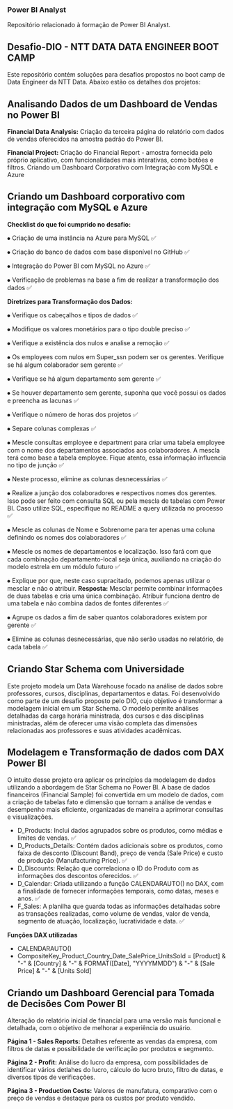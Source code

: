 ### Power BI Analyst
Repositório relacionado à formação de Power BI Analyst.


## Desafio-DIO - NTT DATA DATA ENGINEER BOOT CAMP
Este repositório contém soluções para desafios propostos no boot camp de Data Engineer da NTT Data. Abaixo estão os detalhes dos projetos:


## Analisando Dados de um Dashboard de Vendas no Power BI

**Financial Data Analysis:** Criação da terceira página do relatório com dados de vendas oferecidos na amostra padrão do Power BI.

**Financial Project:** Criação do Financial Report - amostra fornecida pelo próprio aplicativo, com funcionalidades mais interativas, como botões e filtros.
Criando um Dashboard Corporativo com Integração com MySQL e Azure


## Criando um Dashboard corporativo com integração com MySQL e Azure

**Checklist do que foi cumprido no desafio:**

⦁ Criação de uma instância na Azure para MySQL ✅

⦁ Criação do banco de dados com base disponível no GitHub ✅

⦁ Integração do Power BI com MySQL no Azure ✅

⦁ Verificação de problemas na base a fim de realizar a transformação dos dados ✅

**Diretrizes para Transformação dos Dados:**

⦁ Verifique os cabeçalhos e tipos de dados ✅

⦁ Modifique os valores monetários para o tipo double preciso ✅

⦁ Verifique a existência dos nulos e analise a remoção ✅

⦁ Os employees com nulos em Super_ssn podem ser os gerentes. Verifique se há algum colaborador sem gerente ✅

⦁ Verifique se há algum departamento sem gerente ✅

⦁ Se houver departamento sem gerente, suponha que você possui os dados e preencha as lacunas ✅

⦁ Verifique o número de horas dos projetos ✅

⦁ Separe colunas complexas ✅

⦁ Mescle consultas employee e department para criar uma tabela employee com o nome dos departamentos associados aos colaboradores. A mescla terá como base a tabela employee. Fique atento, essa informação influencia no tipo de junção ✅

⦁ Neste processo, elimine as colunas desnecessárias ✅

⦁ Realize a junção dos colaboradores e respectivos nomes dos gerentes. Isso pode ser feito com consulta SQL ou pela mescla de tabelas com Power BI. Caso utilize SQL, especifique no README a query utilizada no processo ✅

⦁ Mescle as colunas de Nome e Sobrenome para ter apenas uma coluna definindo os nomes dos colaboradores ✅

⦁ Mescle os nomes de departamentos e localização. Isso fará com que cada combinação departamento-local seja única, auxiliando na criação do modelo estrela em um módulo futuro ✅

⦁ Explique por que, neste caso supracitado, podemos apenas utilizar o mesclar e não o atribuir.
**Resposta:** Mesclar permite combinar informações de duas tabelas e cria uma única combinação. Atribuir funciona dentro de uma tabela e não combina dados de fontes diferentes ✅

⦁ Agrupe os dados a fim de saber quantos colaboradores existem por gerente ✅

⦁ Elimine as colunas desnecessárias, que não serão usadas no relatório, de cada tabela ✅


## Criando Star Schema com Universidade
Este projeto modela um Data Warehouse focado na análise de dados sobre professores, cursos, disciplinas, departamentos e datas. Foi desenvolvido como parte de um desafio proposto pelo DIO, cujo objetivo é transformar a modelagem inicial em um Star Schema. O modelo permite análises detalhadas da carga horária ministrada, dos cursos e das disciplinas ministradas, além de oferecer uma visão completa das dimensões relacionadas aos professores e suas atividades acadêmicas.

## Modelagem e Transformação de dados com DAX Power BI
O intuito desse projeto era aplicar os princípios da modelagem de dados utilizando a abordagem de Star Schema no Power BI. A base de dados financeiros (Financial Sample) foi convertida em um modelo de dados, com a criação de tabelas fato e dimensão que tornam a análise de vendas e desempenho mais eficiente, organizadas de maneira a aprimorar consultas e visualizações.

- D_Products: Inclui dados agrupados sobre os produtos, como médias e limites de vendas. ✅
- D_Products_Details: Contém dados adicionais sobre os produtos, como faixa de desconto (Discount Band), preço de venda (Sale Price) e custo de produção (Manufacturing Price). ✅
- D_Discounts: Relação que correlaciona o ID do Produto com as informações dos descontos oferecidos. ✅
- D_Calendar: Criada utilizando a função CALENDARAUTO() no DAX, com a finalidade de fornecer informações temporais, como datas, meses e anos. ✅
- F_Sales: A planilha que guarda todas as informações detalhadas sobre as transações realizadas, como volume de vendas, valor de venda, segmento de atuação, localização, lucratividade e data. ✅

**Funções DAX utilizadas**
- CALENDARAUTO()
- CompositeKey_Product_Country_Date_SalePrice_UnitsSold = [Product] & "-" & [Country] & "-" & FORMAT([Date], "YYYYMMDD") & "-" & [Sale Price] & "-" & [Units Sold]

## Criando um Dashboard Gerencial para Tomada de Decisões Com Power BI
Alteração do relatório inicial de financial para uma versão mais funcional e detalhada, com o objetivo de melhorar a experiência do usuário.

**Página 1 - Sales Reports:** Detalhes referente as vendas da empresa, com filtros de datas e possibilidade de verificação por produtos e segmento.

**Página 2 - Profit:** Análise do lucro da empresa, com possibilidades de identificar vários detlahes do lucro, cálculo do lucro bruto, filtro de datas, e diversos tipos de verificações.

**Página 3 - Production Costs:** Valores de manufatura, comparativo com o preço de vendas e destaque para os custos por produto vendido.

